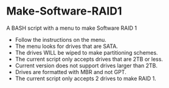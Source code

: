 # Make-Software-RAID1
A BASH script with a menu to make Software RAID 1

- Follow the instructions on the menu.
- The menu looks for drives that are SATA.
- The drives WILL be wiped to make partitioning schemes.
- The current script only accepts drives that are 2TB or less.
- Current version does not support drives larger than 2TB.
- Drives are formatted with MBR and not GPT.
- The current script only accepts 2 drives to make RAID 1.
